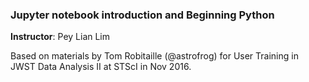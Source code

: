 ### Jupyter notebook introduction and Beginning Python

**Instructor**: Pey Lian Lim

Based on materials by Tom Robitaille (@astrofrog) for
User Training in JWST Data Analysis II at STScI in Nov 2016.
